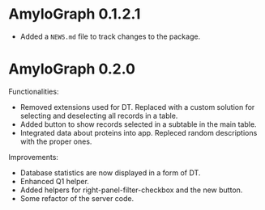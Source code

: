 # AmyloGraph 0.1.2.1

* Added a `NEWS.md` file to track changes to the package.

# AmyloGraph 0.2.0

Functionalities:

* Removed extensions used for DT. Replaced with a custom solution for selecting and deselecting all records in a table.
* Added button to show records selected in a subtable in the main table.
* Integrated data about proteins into app. Repleced random descriptions with the proper ones.

Improvements:

* Database statistics are now displayed in a form of DT.
* Enhanced Q1 helper.
* Added helpers for right-panel-filter-checkbox and the new button.
* Some refactor of the server code.

